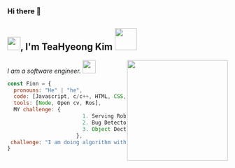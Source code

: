 ### Hi there 👋

<h2><img src="https://emojis.slackmojis.com/emojis/images/1531849430/4246/blob-sunglasses.gif?1531849430" width="30"/>, I'm TeaHyeong Kim <img src="https://media.giphy.com/media/12oufCB0MyZ1Go/giphy.gif" width="50"></h2>
<img align='right' src="https://media.giphy.com/media/M9gbBd9nbDrOTu1Mqx/giphy.gif" width="230">
<p><em>I am a software engineer.  <a 
</a><img src="https://media.giphy.com/media/WUlplcMpOCEmTGBtBW/giphy.gif" width="30"> 
</em></p>

```javascript
const Finn = {
  pronouns: "He" | "he",
  code: [Javascript, c/c++, HTML, CSS, Python,],
  tools: [Node, Open cv, Ros],
  MY challenge: {
                        1. Serving Robot",
                        2. Bug Detector",
                        3. Object Dection And Tracking Camera"
                      },
 challenge: "I am doing algorithm with C/C++"
}

```
